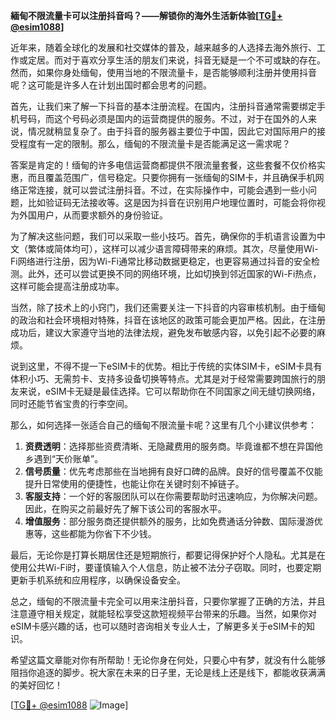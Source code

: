 **緬甸不限流量卡可以注册抖音吗？——解锁你的海外生活新体验[[TG💪+ @esim1088](https://t.me/s/esim1088)]**

近年来，随着全球化的发展和社交媒体的普及，越来越多的人选择去海外旅行、工作或定居。而对于喜欢分享生活的朋友们来说，抖音无疑是一个不可或缺的存在。然而，如果你身处缅甸，使用当地的不限流量卡，是否能够顺利注册并使用抖音呢？这可能是许多人在计划出国时都会思考的问题。

首先，让我们来了解一下抖音的基本注册流程。在国内，注册抖音通常需要绑定手机号码，而这个号码必须是国内的运营商提供的服务。不过，对于在国外的人来说，情况就稍显复杂了。由于抖音的服务器主要位于中国，因此它对国际用户的接受程度有一定的限制。那么，缅甸的不限流量卡是否能满足这一需求呢？

答案是肯定的！缅甸的许多电信运营商都提供不限流量套餐，这些套餐不仅价格实惠，而且覆盖范围广，信号稳定。只要你拥有一张缅甸的SIM卡，并且确保手机网络正常连接，就可以尝试注册抖音。不过，在实际操作中，可能会遇到一些小问题，比如验证码无法接收等。这是因为抖音在识别用户地理位置时，可能会将你视为外国用户，从而要求额外的身份验证。

为了解决这些问题，我们可以采取一些小技巧。首先，确保你的手机语言设置为中文（繁体或简体均可），这样可以减少语言障碍带来的麻烦。其次，尽量使用Wi-Fi网络进行注册，因为Wi-Fi通常比移动数据更稳定，也更容易通过抖音的安全检测。此外，还可以尝试更换不同的网络环境，比如切换到邻近国家的Wi-Fi热点，这样可能会提高注册成功率。

当然，除了技术上的小窍门，我们还需要关注一下抖音的内容审核机制。由于缅甸的政治和社会环境相对特殊，抖音在该地区的政策可能会更加严格。因此，在注册成功后，建议大家遵守当地的法律法规，避免发布敏感内容，以免引起不必要的麻烦。

说到这里，不得不提一下eSIM卡的优势。相比于传统的实体SIM卡，eSIM卡具有体积小巧、无需剪卡、支持多设备切换等特点。尤其是对于经常需要跨国旅行的朋友来说，eSIM卡无疑是最佳选择。它可以帮助你在不同国家之间无缝切换网络，同时还能节省宝贵的行李空间。

那么，如何选择一张适合自己的缅甸不限流量卡呢？这里有几个小建议供参考：

1. **资费透明**：选择那些资费清晰、无隐藏费用的服务商。毕竟谁都不想在异国他乡遇到“天价账单”。
2. **信号质量**：优先考虑那些在当地拥有良好口碑的品牌。良好的信号覆盖不仅能提升日常使用的便捷性，也能让你在关键时刻不掉链子。
3. **客服支持**：一个好的客服团队可以在你需要帮助时迅速响应，为你解决问题。因此，在购买之前最好先了解下该公司的客服水平。
4. **增值服务**：部分服务商还提供额外的服务，比如免费通话分钟数、国际漫游优惠等，这些都能为你省下不少钱。

最后，无论你是打算长期居住还是短期旅行，都要记得保护好个人隐私。尤其是在使用公共Wi-Fi时，要谨慎输入个人信息，防止被不法分子窃取。同时，也要定期更新手机系统和应用程序，以确保设备安全。

总之，缅甸的不限流量卡完全可以用来注册抖音，只要你掌握了正确的方法，并且注意遵守相关规定，就能轻松享受这款短视频平台带来的乐趣。当然，如果你对eSIM卡感兴趣的话，也可以随时咨询相关专业人士，了解更多关于eSIM卡的知识。

希望这篇文章能对你有所帮助！无论你身在何处，只要心中有梦，就没有什么能够阻挡你追逐的脚步。祝大家在未来的日子里，无论是线上还是线下，都能收获满满的美好回忆！

[[TG💪+ @esim1088](https://t.me/s/esim1088) ![Image](https://i.postimg.cc/4NQfJmqS/Snipaste-2025-05-13-00-14-12.png)]
